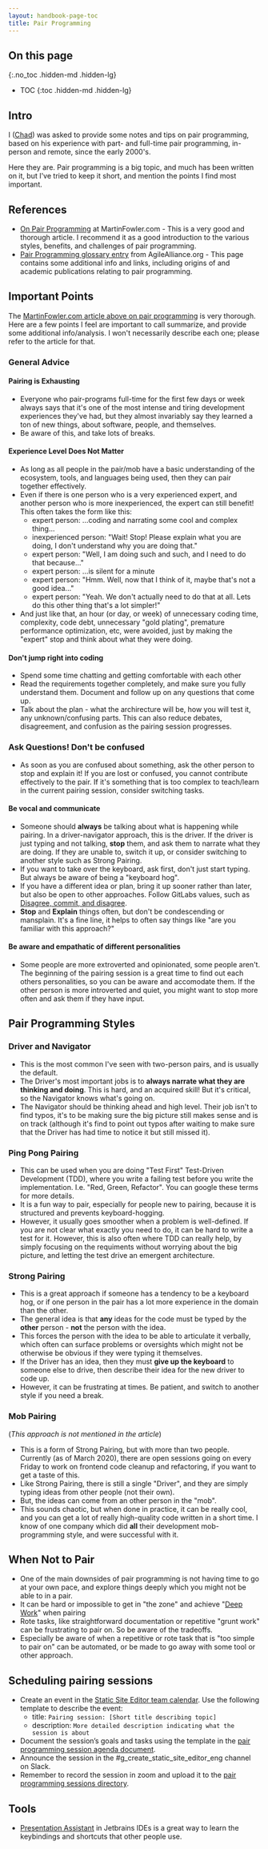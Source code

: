 ```yaml
---
layout: handbook-page-toc
title: Pair Programming
---
```


## On this page
{:.no_toc .hidden-md .hidden-lg}

- TOC
{:toc .hidden-md .hidden-lg}

## Intro

I ([Chad](https://gitlab.com/cwoolley-gitlab)) was asked to provide some notes and tips on pair programming, based on his experience with part- and full-time pair programming, in-person and remote, since the early 2000's.

Here they are.  Pair programming is a big topic, and much has been written on it, but I've tried to keep it short, and mention the points I find most important.

## References

* [On Pair Programming](https://martinfowler.com/articles/on-pair-programming.html) at MartinFowler.com - This is a very good and thorough article. I recommend it as a good introduction to the various styles, benefits, and challenges of pair programming.
* [Pair Programming glossary entry](https://www.agilealliance.org/glossary/pairing) from AgileAlliance.org - This page contains some additional info and links, including origins of and academic publications relating to pair programming. 

## Important Points

The [MartinFowler.com article above on pair programming](https://martinfowler.com/articles/on-pair-programming.html) is very thorough.  Here are a few points I feel are important to call summarize, and provide some additional info/analysis. I won't necessarily describe each one; please refer to the article for that.

### General Advice

#### Pairing is Exhausting

* Everyone who pair-programs full-time for the first few days or week always says that it's one of the most intense and tiring development experiences they've had, but they almost invariably say they learned a ton of new things, about software, people, and themselves.
* Be aware of this, and take lots of breaks.

#### Experience Level Does Not Matter

* As long as all people in the pair/mob have a basic understanding of the ecosystem, tools, and languages being used, then they can pair together effectively.
* Even if there is one person who is a very experienced expert, and another person who is more inexperienced, the expert can still benefit!  This often takes the form like this:
  * expert person: ...coding and narrating some cool and complex thing...
  * inexperienced person: "Wait! Stop! Please explain what you are doing, I don't understand why you are doing that."
  * expert person: "Well, I am doing such and such, and I need to do that because..."
  * expert person: ...is silent for a minute
  * expert person: "Hmm.  Well, now that I think of it, maybe that's not a good idea..."
  * expert person: "Yeah. We don't actually need to do that at all. Lets do this other thing that's a lot simpler!"
* And just like that, an hour (or day, or week) of unnecessary coding time, complexity, code debt, unnecessary "gold plating", premature performance optimization, etc, were avoided, just by making the "expert" stop and think about what they were doing.

#### Don't jump right into coding

* Spend some time chatting and getting comfortable with each other
* Read the requirements together completely, and make sure you fully understand them.  Document and follow up on any questions that come up.
* Talk about the plan - what the archirecture will be, how you will test it, any unknown/confusing parts.  This can also reduce debates, disagreement, and confusion as the pairing session progresses.

### Ask Questions! Don't be confused

* As soon as you are confused about something, ask the other person to stop and explain it!  If you are lost or confused, you cannot contribute effectively to the pair.  If it's something that is too complex to teach/learn in the current pairing session, consider switching tasks.

#### Be vocal and communicate

* Someone should **always** be talking about what is happening while pairing. In a driver-navigator approach, this is the driver. If the driver is just typing and not talking, **stop** them, and ask them to narrate what they are doing. If they are unable to, switch it up, or consider switching to another style such as Strong Pairing. 
* If you want to take over the keyboard, ask first, don't just start typing.  But always be aware of being a "keyboard hog".
* If you have a different idea or plan, bring it up sooner rather than later, but also be open to other approaches.  Follow GitLabs values, such as [Disagree, commit, and disagree](https://about.gitlab.com/handbook/values/#disagree-commit-and-disagree).
* **Stop** and **Explain** things often, but don't be condescending or mansplain.  It's a fine line, it helps to often say things like "are you familiar with this approach?"

#### Be aware and empathatic  of different personalities

* Some people are more extroverted and opinionated, some people aren't.  The beginning of the pairing session is a great time to find out each others personalities, so you can be aware and accomodate them.  If the other person is more introverted and quiet, you might want to stop more often and ask them if they have input.

## Pair Programming Styles

### Driver and Navigator

* This is the most common I've seen with two-person pairs, and is usually the default.
* The Driver's most important jobs is to **always narrate what they are thinking and doing**.  This is hard, and an acquired skill!  But it's critical, so the Navigator knows what's going on.
* The Navigator should be thinking ahead and high level. Their job isn't to find typos, it's to be making sure the big picture still makes sense and is on track (although it's find to point out typos after waiting to make sure that the Driver has had time to notice it but still missed it).

### Ping Pong Pairing

* This can be used when you are doing "Test First" Test-Driven Development (TDD), where you write a failing test before you write the implementation.  I.e. "Red, Green, Refactor".  You can google these terms for more details.
* It is a fun way to pair, especially for people new to pairing, because it is structured and prevents keyboard-hogging.
* However, it usually goes smoother when a problem is well-defined.  If you are not clear what exactly you need to do, it can be hard to write a test for it.  However, this is also often where TDD can really help, by simply focusing on the requiments without worrying about the big picture, and letting the test drive an emergent architecture.

### Strong Pairing

* This is a great approach if someone has a tendency to be a keyboard hog, or if one person in the pair has a lot more experience in the domain than the other.
* The general idea is that **any** ideas for the code must be typed by the **other** person - **not** the person with the idea.
* This forces the person with the idea to be able to articulate it verbally, which often can surface problems or oversights which might not be otherwise be obvious if they were typing it themselves.
* If the Driver has an idea, then they must **give up the keyboard** to someone else to drive, then describe their idea for the new driver to code up.
* However, it can be frustrating at times. Be patient, and switch to another style if you need a break.

### Mob Pairing

(*This approach is not mentioned in the article*)

* This is a form of Strong Pairing, but with more than two people. Currently (as of March 2020), there are open sessions going on every Friday to work on frontend code cleanup and refactoring, if you want to get a taste of this.
* Like Strong Pairing, there is still a single "Driver", and they are simply typing ideas from other people (not their own).
* But, the ideas can come from an other person in the "mob".
* This sounds chaotic, but when done in practice, it can be really cool, and you can get a lot of really high-quality code written in a short time. I know of one company which did **all** their development mob-programming style, and were successful with it.

## When Not to Pair

* One of the main downsides of pair programming is not having time to go at your own pace, and explore things deeply which you might not be able to in a pair.
* It can be hard or impossible to get in "the zone" and achieve "[Deep Work](https://www.calnewport.com/books/deep-work/)" when pairing
* Rote tasks, like straightforward documentation or repetitive "grunt work" can be frustrating to pair on.  So be aware of the tradeoffs.
* Especially be aware of when a repetitive or rote task that is "too simple to pair on" can be automated, or be made to go away with some tool or other approach.
 
## Scheduling pairing sessions

- Create an event in the [Static Site Editor team calendar](https://calendar.google.com/calendar/embed?src=gitlab.com_56i46dodsa0mvtkfvn10hcssjo%40group.calendar.google.com&ctz=America%2FSanto_Domingo). Use the following template to describe the event: 
   - title: `Pairing session: [Short title describing topic] `
   - description: `More detailed description indicating what the session is about`
- Document the session’s goals and tasks using the template in the [pair programming session agenda document](https://docs.google.com/document/d/1gQd97Js9JC8NU5iPGKBTEz2z0CijzWRfvca8B4JHHYw/edit). 
- Announce the session in the #g_create_static_site_editor_eng channel on Slack.
- Remember to record the session in zoom and upload it to the [pair programming sessions directory](https://drive.google.com/drive/u/0/folders/1Na_ltp15wAk_GAtKp0uBiPwhgrQBV-4P). 

## Tools

* [Presentation Assistant](https://plugins.jetbrains.com/plugin/7345-presentation-assistant/) in Jetbrains IDEs is a great way to learn the keybindings and shortcuts that other people use.
